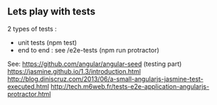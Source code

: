 ## Lets play with tests

2 types of tests : 
- unit tests (npm test)
- end to end : see /e2e-tests (npm run protractor)

See: 
https://github.com/angular/angular-seed (testing part)
https://jasmine.github.io/1.3/introduction.html
http://blog.diniscruz.com/2013/06/a-small-angularjs-jasmine-test-executed.html
http://tech.m6web.fr/tests-e2e-application-angularjs-protractor.html